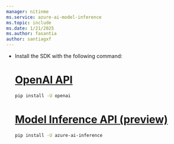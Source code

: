 ```yaml
---
manager: nitinme
ms.service: azure-ai-model-inference
ms.topic: include
ms.date: 1/21/2025
ms.author: fasantia
author: santiagxf
---
```


* Install the SDK with the following command:

    # [OpenAI API](#tab/openai)
    
    ```bash
    pip install -U openai
    ```
    
    # [Model Inference API (preview)](#tab/inference)
    
    ```bash
    pip install -U azure-ai-inference
    ```
